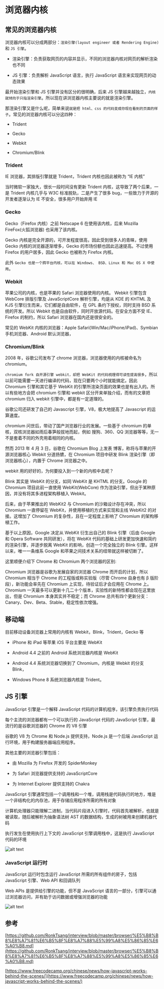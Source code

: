 # 浏览器内核

## 常见的浏览器内核

浏览器内核可以分成两部分：`渲染引擎(layout engineer 或者 Rendering Engine)`和 `JS 引擎`。

- 渲染引擎：负责获取网页的内容并显示，不同的浏览器内核对网页的解析渲染也不同

- JS 引擎：负责解析 JavaScript 语言，执行 JavaScript 语言来实现网页的动态效果

最开始渲染引擎和 JS 引擎并没有区分的很明确，后来 JS 引擎越来越独立，`内核就倾向于只指渲染引擎`。所以现在讲浏览器内核主要说的就是渲染引擎。

那渲染引擎又是什么呢，简单来说`就是把 html、css 的代码变成你现在看到的页面的样子`。常见的浏览器内核可以分这四种：

- Trident

- Gecko

- Webkit

- Chromium/Blink

### Trident

IE 浏览器，其排版引擎就是 Trident，Trident 内核也因此被称为 “IE 内核”

当时微软一家独大，很长一段时间没有更新 Trident 内核，这导致了两个后果，一是 Trident 内核几乎与 W3C 标准脱轨，二是产生了很多 bug，一些致力于开源的开发者逐渐认为 IE 不安全，很多用户开始弃用 IE

### Gecko

Gecko（Firefox 内核）之前 Netscape 6 在使用该内核，后来 Mozilla FireFox(火狐浏览器) 也采用了该内核。

Gecko 内核是完全开源的，可开发程度很高，因此受到很多人的青睐，使用 Gecko 内核的浏览器逐渐增多，Gecko 的市场份额也因此迅速提高。不过使用 Firefox 的用户居多，因此 Gecko 也被称为 Firefox 内核。

此外 `Gecko 也是一个跨平台内核，可以在 Windows、 BSD、Linux 和 Mac OS X 中使用`。

### Webkit

苹果公司的内核，也是苹果的 Safari 浏览器使用的内核。 Webkit 引擎包含 WebCore 排版引擎及 JavaScriptCore 解析引擎，均是从 KDE 的 KHTML 及 KJS 引擎衍生而来，它们都是自由软件，在 GPL 条约下授权，同时支持 BSD 系统的开发。所以 Webkit 也是自由软件，同时开放源代码。在安全方面不受 IE、Firefox 的制约，所以 Safari 浏览器在国内还是很安全的。

常见的 WebKit 内核的浏览器：Apple Safari(Win/Mac/iPhone/iPad)、Symbian 手机浏览器、Android 默认浏览器，

### Chromium/Blink

2008 年，谷歌公司发布了 chrome 浏览器，浏览器使用的内核被命名为 chromium。

`chromium fork 自开源引擎 webkit，却把 WebKit 的代码梳理得可读性提高很多`，所以以前可能需要一天进行编译的代码，现在只要两个小时就能搞定。因此 Chromium 引擎和其它基于 WebKit 的引擎所渲染页面的效果也是有出入的。所以有些地方会把 chromium 引擎和 webkit 区分开来单独介绍，而有的文章把 chromium 归入 webkit 引擎中，都是有一定道理的。

谷歌公司还研发了自己的 Javascript 引擎，V8，极大地提高了 Javascript 的运算速度。

chromium 问世后，带动了国产浏览器行业的发展。一些基于 chromium 的单核，双核浏览器如雨后春笋般拔地而起，例如 搜狗、360、QQ 浏览器等等，无一不是套着不同的外壳用着相同的内核。

然而 2013 年 4 月 3 日，谷歌在 Chromium Blog 上发表 博客，称将与苹果的开源浏览器核心 Webkit 分道扬镳，在 Chromium 项目中研发 Blink 渲染引擎（即浏览器核心），内置于 Chrome 浏览器之中。

webkit 用的好好的，为何要投入到一个新的内核中去呢？

Blink 其实是 WebKit 的分支，如同 WebKit 是 KHTML 的分支。Google 的 Chromium 项目此前一直使用 WebKit(WebCore) 作为渲染引擎，但出于某种原因，并没有将其多进程架构移植入 Webkit。

后来，由于苹果推出的 WebKit2 与 Chromium 的沙箱设计存在冲突，所以 Chromium 一直停留在 WebKit，并使用移植的方式来实现和主线 WebKit2 的对接。这增加了 Chromium 的复杂性，且在一定程度上影响了 Chromium 的架构移植工作。

基于以上原因，Google 决定从 WebKit 衍生出自己的 Blink 引擎（后由 Google 和 Opera Software 共同研发），将在 WebKit 代码的基础上研发更加快速和简约的渲染引擎，并逐步脱离 WebKit 的影响，创造一个完全独立的 Blink 引擎。这样以来，唯一一条维系 Google 和苹果之间技术关系的纽带就这样被切断了。

这里顺便介绍下 Chrome 和 Chromium 两个浏览器的区别:

Chromium 浏览器是谷歌为发展自家的浏览器 Chrome 而开启的计划，所以 Chromium 相当于 Chrome 的工程版或称实验版（尽管 Chrome 自身也有 β 版阶段），新功能会率先在 Chromium 上实现，待验证后才会应用在 Chrome 上。Chromium 一天最多可以更新十几二十个版本，实验性的新特性都会现在这里放出，但是 Chromium 本身其实并不稳定；而 Chrome 总共有四个更新分支：Canary、Dev、Beta、Stable，稳定性依次增强。

## 移动端

目前移动设备浏览器上常用的内核有 Webkit，Blink，Trident，Gecko 等

- iPhone 和 iPad 等苹果 iOS 平台主要是 WebKit

- Android 4.4 之前的 Android 系统浏览器内核是 WebKit

- Android 4.4 系统浏览器切换到了 Chromium，内核是 Webkit 的分支 Blink，

- Windows Phone 8 系统浏览器内核是 Trident。

## JS 引擎

JavaScript 引擎是一个解释 JavaScript 代码的计算机程序，该引擎负责执行代码

每个主流的浏览器都有一个可以执行的 JavaScript 代码的 JavaScript 引擎，最流行的是谷歌浏览器的 Chrome 的 V8 引擎

谷歌的 V8 为 Chrome 和 Node.js 提供支持，Node.js 是一个后端 JavaScript 运行环境，用于构建服务器端应用程序。

其他主要的浏览器引擎包括：

- 由 Mozilla 为 Firefox 开发的 SpiderMonkey

- 为 Safari 浏览器提供支持的 JavaScriptCore

- 为 Internet Explorer 提供支持的 Chakra

JavaScript 引擎通常包括一个调用栈和一个堆，调用栈是代码执行的地方，堆是一个非结构化的内存池，用于存储应用程序所需的所有对象

计算机处理器只能理解二进制，当代码片段进入引擎时，代码首先被解析，也就是被读取，随后被解析为抽象语法树 AST 的数据结构，生成的树被用来创建机器代码

执行发生在使用执行上下文的 JavaScript 引擎调用栈中，这是执行 JavaScript 代码的环境

![alt text](image-3.png)

### JavaScript 运行时

JavaScript 运行时包含运行 JavaScript 所需的所有组件的房子，包括 JavaScript 引擎、Web API 和回调队列

Web APIs 是提供给引擎的功能，但不是 JavaScript 语言的一部分，引擎可以通过浏览器访问，并有助于访问数据或增强浏览器的功能

![alt text](image-4.png)

## 参考

[https://github.com/RonkTsang/interview/blob/master/browser/%E5%B8%B8%E8%A7%81%E6%B5%8F%E8%A7%88%E5%99%A8%E5%86%85%E6%A0%B8.md](https://github.com/RonkTsang/interview/blob/master/browser/%E5%B8%B8%E8%A7%81%E6%B5%8F%E8%A7%88%E5%99%A8%E5%86%85%E6%A0%B8.md)

[https://www.freecodecamp.org/chinese/news/how-javascript-works-behind-the-scenes/](https://www.freecodecamp.org/chinese/news/how-javascript-works-behind-the-scenes/)
